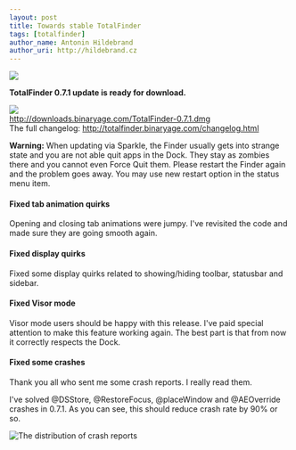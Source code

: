 ```yaml
---
layout: post
title: Towards stable TotalFinder
tags: [totalfinder]
author_name: Antonin Hildebrand
author_uri: http://hildebrand.cz
---
```


<img src="{{site.url}}/shared/img/icons/totalfinder-64.png" class="intro-icon"/>

**TotalFinder 0.7.1 update is ready for download.**

<div class="blog-download">
    <a class="download-link" href="http://downloads.binaryage.com/TotalFinder-0.7.1.dmg"><img src="{{site.url}}/shared/img/small-download-button.png"/><div>http://downloads.binaryage.com/TotalFinder-0.7.1.dmg</div></a>
    <div class="download-note">The full changelog: <a href="http://totalfinder.binaryage.com/changelog.html">http://totalfinder.binaryage.com/changelog.html</a></div>
</div>

**Warning:** When updating via Sparkle, the Finder usually gets into strange state and you are not able quit apps in the Dock. They stay as zombies there and you cannot even Force Quit them. Please restart the Finder again and the problem goes away. You may use new restart option in the status menu item.

#### Fixed tab animation quirks

Opening and closing tab animations were jumpy. I've revisited the code and made sure they are going smooth again.

#### Fixed display quirks

Fixed some display quirks related to showing/hiding toolbar, statusbar and sidebar.

#### Fixed Visor mode

Visor mode users should be happy with this release. I've paid special attention to make this feature working again. The best part is that from now it correctly respects the Dock.

#### Fixed some crashes

Thank you all who sent me some crash reports. I really read them.

I've solved @DSStore, @RestoreFocus, @placeWindow and @AEOverride crashes in 0.7.1. As you can see, this should reduce crash rate by 90% or so.

<img class="blog-image-full-border" src="{{site.url}}/images/crash-distribution.png" title="The distribution of crash reports">